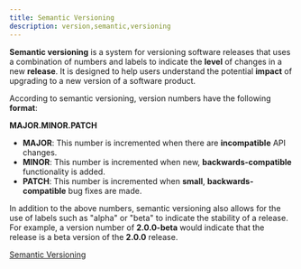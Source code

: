 ```yaml
---
title: Semantic Versioning
description: version,semantic,versioning
---
```

**Semantic versioning** is a system for versioning software releases that uses a combination of numbers and labels to indicate
the **level** of changes in a new **release**. It is designed to help users understand the potential **impact** of upgrading to
a new version of a software product.

According to semantic versioning, version numbers have the following **format**:

**MAJOR.MINOR.PATCH**

* **MAJOR**: This number is incremented when there are **incompatible** API changes.
* **MINOR**: This number is incremented when new, **backwards-compatible** functionality is added.
* **PATCH**: This number is incremented when **small**, **backwards-compatible** bug fixes are made.

In addition to the above numbers, semantic versioning also allows for the use of labels such as "alpha" or "beta"
to indicate the stability of a release. For example, a version number of **2.0.0-beta** would indicate that the release is
a beta version of the **2.0.0** release.

[Semantic Versioning](https://semver.org/spec/v2.0.0.html "Semantic Versioning")

